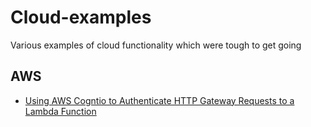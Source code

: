 # Cloud-examples
Various examples of cloud functionality which were tough to get going

## AWS

+ [Using AWS Cogntio to Authenticate HTTP Gateway Requests to a Lambda Function](./aws/cognito-gateway-lambda/)
